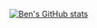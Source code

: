 <!-- ### Hi there 👋 -->

<!--
**bstetzer32/bstetzer32** is a ✨ _special_ ✨ repository because its `README.md` (this file) appears on your GitHub profile.

Here are some ideas to get you started:

- 🔭 I’m currently working on ...
- 🌱 I’m currently learning ...
- 👯 I’m looking to collaborate on ...
- 🤔 I’m looking for help with ...
- 💬 Ask me about ...
- 📫 How to reach me: ...
- 😄 Pronouns: ...
- ⚡ Fun fact: ...
-->
[![Ben's GitHub stats](https://github-readme-stats.vercel.app/api?username=bstetzer32&count_private=true)](https://github.com/bstetzer32/github-readme-stats)
